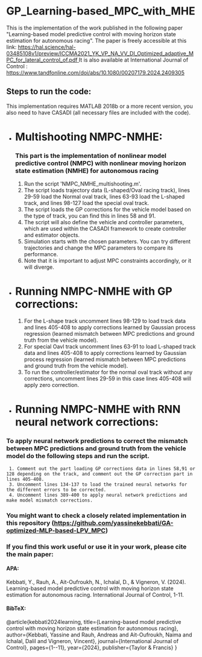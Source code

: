 # GP_Learning-based_MPC_with_MHE


This is the implementation of the work published in the following paper "Learning-based model predictive control with moving horizon state estimation for autonomous racing".
The paper is freely accessible at this link: [https://hal.science/hal-03485108v1/preview/ICCMA2021_YK_VP_NA_VV_DI_Optimized_adaptive_MPC_for_lateral_control_of.pdf ](https://univ-evry.hal.science/hal-04745064/) It is also available at International Journal of Control : https://www.tandfonline.com/doi/abs/10.1080/00207179.2024.2409305

## Steps to run the code:

This implementation requires MATLAB 2018b or a more recent version, you also need to have CASADI (all necessary files are included with the code).

-  # Multishooting NMPC-NMHE: 
   ### This part is the implementation of nonlinear model predictive control (NMPC) with nonlinear moving horizon state estimation (NMHE) for autonomous racing
     1. Run the script 'NMPC_NMHE_multishooting.m'.
     2. The script loads trajectory data (L-shaped/Oval racing track), lines 29-59 load the Normal oval track, lines 63-93 load the L-shaped track, and lines 98-127 load the special oval track.
     3. The script loads the GP corrections for the vehicle model based on the type of track, you can find this in lines 58 and 91.
     4. The script will also define the vehicle and controller parameters, which are used within the CASADI framework to create controller and estimator objects.
     5. Simulation starts with the chosen parameters. You can try different trajectories and change the MPC parameters to compare its performance.
     6. Note that it is important to adjust MPC constraints accordingly, or it will diverge.


 -  # Running NMPC-NMHE with GP corrections: 

     1. For the L-shape track uncomment lines 98-129 to load track data and lines 405-408 to apply corrections learned by Gaussian process regression (learned mismatch between MPC predictions and ground truth from the vehicle model).
     2. For special Oavl track uncomment lines 63-91 to load L-shaped track data and lines 405-408 to apply corrections learned by Gaussian process regression (learned mismatch between MPC predictions and ground truth from the vehicle model).
     3. To run the controller/estimator for the normal oval track without any corrections, uncomment lines 29-59 in this case lines 405-408 will apply zero correction.
     

-  # Running NMPC-NMHE with RNN neural network corrections: 
  ### To apply neural network predictions to correct the mismatch between MPC predictions and ground truth from the vehicle model do the following steps and run the script.
  
     1. Comment out the part loading GP corrections data in lines 58,91 or 128 depending on the track, and comment out the GP correction part in lines 405-408.
     3. Uncomment lines 134-137 to load the trained neural networks for the different errors to be corrected.
     4. Uncomment lines 389-400 to apply neural network predictions and make model mismatch corrections. 
       
### You might want to check a closely related implementation in this repository (https://github.com/yassinekebbati/GA-optimized-MLP-based-LPV_MPC)

### If you find this work useful or use it in your work, please cite the main paper:
#### APA:
Kebbati, Y., Rauh, A., Ait-Oufroukh, N., Ichalal, D., & Vigneron, V. (2024). Learning-based model predictive control with moving horizon state estimation for autonomous racing. International Journal of Control, 1-11.

#### BibTeX:
@article{kebbati2024learning,
  title={Learning-based model predictive control with moving horizon state estimation for autonomous racing},
  author={Kebbati, Yassine and Rauh, Andreas and Ait-Oufroukh, Naima and Ichalal, Dalil and Vigneron, Vincent},
  journal={International Journal of Control},
  pages={1--11},
  year={2024},
  publisher={Taylor \& Francis}
}

